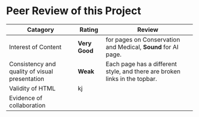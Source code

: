 # Peer Review of this Project

| Catagory      |  Rating |  Review |
| ----------- | ----------- | --- | 
| Interest of Content  | **Very Good** | for pages on Conservation and Medical, **Sound** for AI page. |
| Consistency and quality of visual presentation   | **Weak** | Each page has a different style, and there are broken links in the topbar. |
| Validity of HTML | kj | |
| Evidence of collaboration | | |
